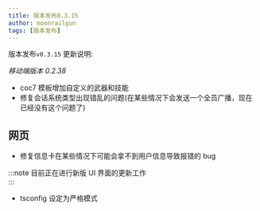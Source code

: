 ```yaml
---
title: 版本发布0.3.15
author: moonrailgun
tags: [版本发布]
---
```


版本发布`v0.3.15` 更新说明:

_移动端版本 0.2.38_

- coc7 模板增加自定义的武器和技能
- 修复会话系统类型出现错乱的问题(在某些情况下会发送一个全员广播，现在已经没有这个问题了)

## 网页

- 修复信息卡在某些情况下可能会拿不到用户信息导致报错的 bug

:::note
目前正在进行新版 UI 界面的更新工作  
:::

<!--truncate-->

- tsconfig 设定为严格模式
